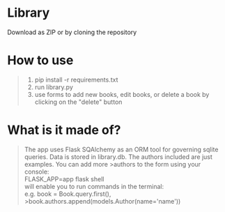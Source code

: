 # Library
Download as ZIP or by cloning the repository
# How to use

>1. pip install -r requirements.txt
>2. run library.py
>3. use forms to add new books, edit books, or delete a book by clicking on the "delete" button


# What is it made of?

>The app uses Flask SQAlchemy as an ORM tool for governing sqlite queries. Data is stored in library.db. The authors included are just examples. You can add more >authors to the form using your console:  
>FLASK_APP=app flask shell  
>will enable you to run commands in the terminal:  
>e.g. book = Book.query.first(), >book.authors.append(models.Author(name='name'))
